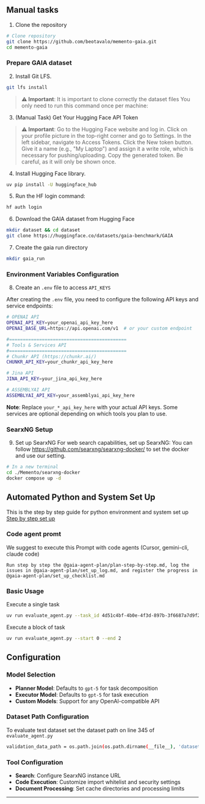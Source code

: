 ## Manual tasks

1. Clone the repository

```bash
# Clone repository
git clone https://github.com/beotavalo/memento-gaia.git
cd memento-gaia
```


### Prepare GAIA dataset
2. Install Git LFS. 
```bash
git lfs install
```
> **⚠️ Important**: 
> It is important to clone correctly the dataset files 
> You only need to run this command once per machine:
3. (Manual Task) Get Your Hugging Face API Token

> **⚠️ Important**: 
> Go to the Hugging Face website and log in.
> Click on your profile picture in the top-right corner and go to Settings.
> In the left sidebar, navigate to Access Tokens.
> Click the New token button. Give it a name (e.g., "My Laptop") and assign it a write role, which is necessary for pushing/uploading.
> Copy the generated token. Be careful, as it will only be shown once.

4. Install Hugging Face library.

```bash
uv pip install -U huggingface_hub
```

5. Run the HF login command: 

```bash
hf auth login
```

6. Download the GAIA dataset from Hugging Face


```bash
mkdir dataset && cd dataset
git clone https://huggingface.co/datasets/gaia-benchmark/GAIA
```

7. Create the gaia run directory

```bash
mkdir gaia_run
```

### Environment Variables Configuration
8. Create an `.env` file to access `API_KEYS`

After creating the `.env` file, you need to configure the following API keys and service endpoints:

```bash
# OPENAI API
OPENAI_API_KEY=your_openai_api_key_here
OPENAI_BASE_URL=https://api.openai.com/v1  # or your custom endpoint

#===========================================
# Tools & Services API
#===========================================
# Chunkr API (https://chunkr.ai/)
CHUNKR_API_KEY=your_chunkr_api_key_here

# Jina API
JINA_API_KEY=your_jina_api_key_here

# ASSEMBLYAI API 
ASSEMBLYAI_API_KEY=your_assemblyai_api_key_here
```

**Note**: Replace `your_*_api_key_here` with your actual API keys. Some services are optional depending on which tools you plan to use.

### SearxNG Setup
9. Set up SearxNG
For web search capabilities, set up SearxNG: 
You can follow https://github.com/searxng/searxng-docker/ to set the docker and use our setting.

```bash
# In a new terminal
cd ./Memento/searxng-docker
docker compose up -d
```
## Automated Python and System Set Up
This is the step by step guide for python environment and system set up 
[Step by step set up](./memento-gaia/gaia-agent-plan/plan-step-by-step.md)

### Code agent promt

We suggest to execute this Prompt with code agents (Cursor, gemini-cli, claude code)

```
Run step by step the @gaia-agent-plan/plan-step-by-step.md, log the issues in @gaia-agent-plan/set_up_log.md, and register the progress in @gaia-agent-plan/set_up_checklist.md
```

### Basic Usage
Execute a single task

```bash
uv run evaluate_agent.py --task_id 4d51c4bf-4b0e-4f3d-897b-3f6687a7d9f2
```

Execute a block of task

```bash
uv run evaluate_agent.py --start 0 --end 2
```

## Configuration

### Model Selection

- **Planner Model**: Defaults to `gpt-5` for task decomposition
- **Executor Model**: Defaults to `gpt-5` for task execution
- **Custom Models**: Support for any OpenAI-compatible API

### Dataset Path Configuration

To evaluate test dataset set the dataset path on line 345 of `evaluate_agent.py`
```bash
validation_data_path = os.path.join(os.path.dirname(__file__), 'dataset/GAIA/2023/test/metadata.jsonl')
```

### Tool Configuration

- **Search**: Configure SearxNG instance URL
- **Code Execution**: Customize import whitelist and security settings
- **Document Processing**: Set cache directories and processing limits

---